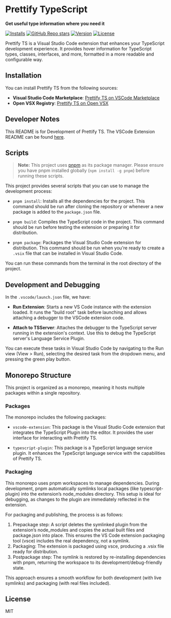 # Prettify TypeScript

**Get useful type information where you need it**

[![Installs](https://img.shields.io/vscode-marketplace/i/MylesMurphy.prettify-ts)](https://marketplace.visualstudio.com/items?itemName=MylesMurphy.prettify-ts)
[![GitHub Repo stars](https://img.shields.io/github/stars/mylesmmurphy/prettify-ts?style=social)](https://github.com/mylesmmurphy/prettify-ts)
[![Version](https://img.shields.io/vscode-marketplace/v/MylesMurphy.prettify-ts)](https://marketplace.visualstudio.com/items?itemName=MylesMurphy.prettify-ts)
[![License](https://img.shields.io/github/license/mylesmmurphy/prettify-ts)](https://github.com/mylesmmurphy/prettify-ts/blob/main/LICENSE)

Prettify TS is a Visual Studio Code extension that enhances your TypeScript development experience. It provides hover information for TypeScript types, classes, interfaces, and more, formatted in a more readable and configurable way.

## Installation

You can install Prettify TS from the following sources:

- **Visual Studio Code Marketplace**: [Prettify TS on VSCode Marketplace](https://marketplace.visualstudio.com/items?itemName=MylesMurphy.prettify-ts)
- **Open VSX Registry**: [Prettify TS on Open VSX](https://open-vsx.org/extension/MylesMurphy/prettify-ts)

## Developer Notes

This README is for Development of Prettify TS. The VSCode Extension README can be found [here](./packages/vscode-extension/README.md).

## Scripts

> **Note:** This project uses [pnpm](https://pnpm.io/) as its package manager. Please ensure you have pnpm installed globally (`npm install -g pnpm`) before running these scripts.

This project provides several scripts that you can use to manage the development process:

- `pnpm install`: Installs all the dependencies for the project. This command should be run after cloning the repository or whenever a new package is added to the `package.json` file.

- `pnpm build`: Compiles the TypeScript code in the project. This command should be run before testing the extension or preparing it for distribution.

- `pnpm package`: Packages the Visual Studio Code extension for distribution. This command should be run when you're ready to create a `.vsix` file that can be installed in Visual Studio Code.

You can run these commands from the terminal in the root directory of the project.

## Development and Debugging

In the `.vscode/launch.json` file, we have:

- **Run Extension**: Starts a new VS Code instance with the extension loaded. It runs the "build root" task before launching and allows attaching a debugger to the VSCode extension code.

- **Attach to TSServer**: Attaches the debugger to the TypeScript server running in the extension's context. Use this to debug the TypeScript server's Language Service Plugin.

You can execute these tasks in Visual Studio Code by navigating to the Run view (View > Run), selecting the desired task from the dropdown menu, and pressing the green play button.

## Monorepo Structure

This project is organized as a monorepo, meaning it hosts multiple packages within a single repository.

### Packages

The monorepo includes the following packages:

- `vscode-extension`: This package is the Visual Studio Code extension that integrates the TypeScript Plugin into the editor. It provides the user interface for interacting with Prettify TS.

- `typescript-plugin`: This package is a TypeScript language service plugin. It enhances the TypeScript language service with the capabilities of Prettify TS.

### Packaging

This monorepo uses pnpm workspaces to manage dependencies. During development, pnpm automatically symlinks local packages (like typescript-plugin) into the extension’s node_modules directory. This setup is ideal for debugging, as changes to the plugin are immediately reflected in the extension.

For packaging and publishing, the process is as follows:

1. Prepackage step: A script deletes the symlinked plugin from the extension’s node_modules and copies the actual built files and package.json into place. This ensures the VS Code extension packaging tool (vsce) includes the real dependency, not a symlink.
2. Packaging: The extension is packaged using vsce, producing a .vsix file ready for distribution.
3. Postpackage step: The symlink is restored by re-installing dependencies with pnpm, returning the workspace to its development/debug-friendly state.

This approach ensures a smooth workflow for both development (with live symlinks) and packaging (with real files included).

## License

MIT
